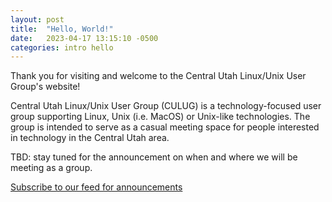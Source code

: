 ```yaml
---
layout: post
title:  "Hello, World!"
date:   2023-04-17 13:15:10 -0500
categories: intro hello
---
```


Thank you for visiting and welcome to the Central Utah Linux/Unix User Group's website! 

Central Utah Linux/Unix User Group (CULUG) is a technology-focused user group supporting Linux, Unix (i.e. MacOS) or Unix-like technologies.
The group is intended to serve as a casual meeting space for people interested in technology in the Central Utah area.

TBD: stay tuned for the announcement on when and where we will be meeting as a group.

[Subscribe to our feed for announcements](https://culug.group/feed.xml)
